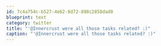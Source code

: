 ```yaml
---
id: 7c4a754c-b527-4e62-8d72-898c2858dad0
blueprint: text
category: twitter
title: "'@Innercrust were all those tasks related? :)"
caption: "'@Innercrust were all those tasks related? :)"
---
```

